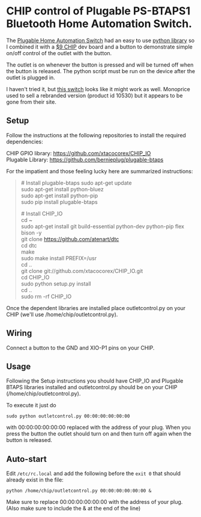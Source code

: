 # CHIP control of Plugable PS-BTAPS1 Bluetooth Home Automation Switch.

The [Plugable Home Automation Switch](http://plugable.com/products/ps-btaps1) had an easy to use [python library](https://github.com/bernieplug/plugable-btaps) so I combined it with a [$9 CHIP](https://getchip.com/pages/chip) dev board and a button to demonstrate simple on/off control of the outlet with the button.

The outlet is on whenever the button is pressed and will be turned off when the button is released.  The python script must be run on the device after the outlet is plugged in.

I haven't tried it, but [this switch](https://amzn.com/B0171Z0B28) looks like it might work as well.  Monoprice used to sell a rebranded version (product id 10530) but it appears to be gone from their site.

## Setup
Follow the instructions at the following repositories to install the required dependencies:

CHIP GPIO library: https://github.com/xtacocorex/CHIP_IO  
Plugable Library: https://github.com/bernieplug/plugable-btaps

For the impatient and those feeling lucky here are summarized instructions:

>\# Install plugable-btaps
>sudo apt-get update  
>sudo apt-get install python-bluez  
>sudo apt-get install python-pip  
>sudo pip install plugable-btaps  
>  
> \# Install CHIP_IO  
>cd ~  
>sudo apt-get install git build-essential python-dev python-pip flex bison -y  
>git clone https://github.com/atenart/dtc  
>cd dtc  
>make  
>sudo make install PREFIX=/usr  
>cd ..  
>git clone git://github.com/xtacocorex/CHIP_IO.git  
>cd CHIP_IO  
>sudo python setup.py install  
>cd ..  
>sudo rm -rf CHIP_IO 

Once the dependent libraries are installed place outletcontrol.py on your CHIP (we'll use /home/chip/outletcontrol.py).

## Wiring

Connect a button to the GND and XIO-P1 pins on your CHIP.

## Usage

Following the Setup instructions you should have CHIP_IO and Plugable BTAPS libraries installed and outletcontrol.py should be on your CHIP (/home/chip/outletcontrol.py).

To execute it just do

    sudo python outletcontrol.py 00:00:00:00:00:00
    
with 00:00:00:00:00:00 replaced with the address of your plug.  When you press the button the outlet should turn on and then turn off again when the button is released.

## Auto-start

Edit `/etc/rc.local` and add the following before the `exit 0` that should already exist in the file:

    python /home/chip/outletcontrol.py 00:00:00:00:00:00 &

Make sure to replace 00:00:00:00:00:00 with the address of your plug.  (Also make sure to include the & at the end of the line)
